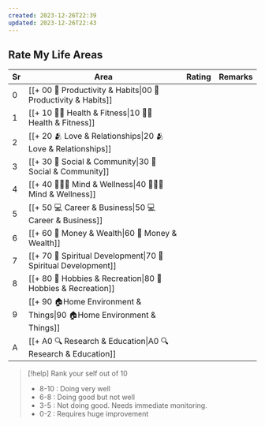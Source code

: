 ```yaml
---
created: 2023-12-26T22:39
updated: 2023-12-26T22:43
---
```


## Rate My Life Areas 

| Sr | Area | Rating | Remarks |
| ---- | ---- | ---- | ---- |
| 0 | [[+ 00 🤹 Productivity & Habits\|00 🤹 Productivity & Habits]] |  |  |
| 1 | [[+ 10 🏋️‍♂️ Health & Fitness\|10 🏋️‍♂️ Health & Fitness]] |  |  |
| 2 | [[+ 20 🫂 Love & Relationships\|20 🫂 Love & Relationships]] |  |  |
| 3 | [[+ 30 👥 Social & Community\|30 👥 Social & Community]] |  |  |
| 4 | [[+ 40 🧘🏻‍♂️ Mind & Wellness\|40 🧘🏻‍♂️ Mind & Wellness]] |  |  |
| 5 | [[+ 50 💻 Career & Business\|50 💻 Career & Business]] |  |  |
| 6 | [[+ 60 💸 Money & Wealth\|60 💸 Money & Wealth]] |  |  |
| 7 | [[+ 70 🪷 Spiritual Development\|70 🪷 Spiritual Development]] |  |  |
| 8 | [[+ 80 🎸 Hobbies & Recreation\|80 🎸 Hobbies & Recreation]] |  |  |
| 9 | [[+ 90 🏠Home Environment & Things\|90 🏠Home Environment & Things]] |  |  |
| A | [[+ A0 🔍 Research & Education\|A0 🔍 Research & Education]] |  |  |

> [!help] Rank your self out of 10
> - 8-10 : Doing very well
> - 6-8 : Doing good but not well
> - 3-5 : Not doing good. Needs immediate monitoring.
> - 0-2 : Requires huge improvement
